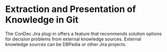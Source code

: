 # Extraction and Presentation of Knowledge in Git


The ConDec Jira plug-in offers a feature that recommends solution options for decision problems from external knowledge sources.
External knowledge sources can be DBPedia or other Jira projects.
